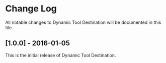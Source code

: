# Change Log

All notable changes to Dynamic Tool Destination will be documented in this file.

## [1.0.0] - 2016-01-05

This is the initial release of Dynamic Tool Destination.
